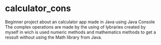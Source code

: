 # calculator_cons
Beginner project about an calculator app made in Java using Java Console 
The complex operations are made by the using of lybraries created by myself in wich is used numeric methods and mathematics methods to get a ressult without using the Math library from Java.
